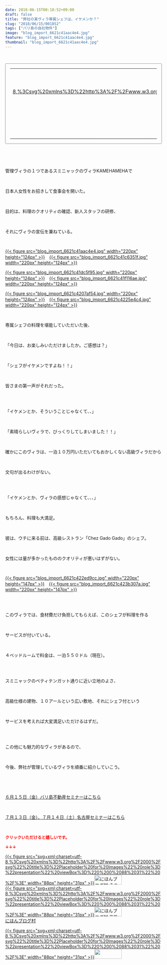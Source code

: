 ```yaml
---
date: 2018-06-15T00:18:52+09:00
draft: false
title: "弊社の某ヴィラ専属シェフは、イケメンか？"
slug: "2018/06/15/001852"
tags: ["バリ島の自社物件"]
image: "blog_import_6621c41aac4e4.jpg"
feature: "blog_import_6621c41aac4e4.jpg"
thumbnail: "blog_import_6621c41aac4e4.jpg"
---
```

<p> </p><div contenteditable="false" style="padding: 15px; border-radius: 4px; border: 1px dotted currentColor; border-image: none;"><table border="0" cellpadding="0" cellspacing="0" style="margin: 0px; table-layout: fixed;" width="100%">	<tbody width="100%">		<tr>			<td aligin="center" style="vertical-align: middle;" width="95"><span style="text-align: center; display: block;"><a href="affiliate.do?affiliateId=37447166" alt0="BlogAffiliate" target="_blank" rel="nofollow">{{< figure src="svg+xml;charset=utf-8,%3Csvg%20xmlns%3D%22http%3A%2F%2Fwww.w3.org%2F2000%2Fsvg%22%20title%3D%22Placeholder%20for%20Images%22%20role%3D%22presentation%22%20viewBox%3D%220%200%201%201%22%20%2F%3E"  >}}<noscript><img alt="稼げる人の常識、稼げない人の常識" border="0" data-img="affiliate" src="https://images-fe.ssl-images-amazon.com/images/I/51Ft8zEBpkL._SL160_.jpg" style="margin: 0px; vertical-align: middle; max-width: 95px;"></noscript></a></span></td>			<td style="line-height: 1.5; padding-left: 15px; vertical-align: middle;"><a href="affiliate.do?affiliateId=37447166" alt0="BlogAffiliate" target="_blank" rel="nofollow">稼げる人の常識、稼げない人の常識</a>			<div style="padding: 3px 0px;">1,200円</div>			<div style="font-size: 0.83em;">Amazon</div></td>		</tr>	</tbody></table></div><p> </p><p> </p><p>管理ヴィラの１つであるスミニャックのヴィラKAMEHAMEHAで</p><p> </p><p>日本人女性をお招きして食事会を開いた。</p><p> </p><p>目的は、料理のクオリティの確認、新人スタッフの研修、</p><p> </p><p>それにヴィラの宣伝を兼ねている。</p><p> </p><p><a href="blog_import_6621c41aac4e4.jpg">{{< figure src="blog_import_6621c41aac4e4.jpg" width="220px" height="124px" >}}</a>　<a href="blog_import_6621c41c6351f.jpg">{{< figure src="blog_import_6621c41c6351f.jpg" width="220px" height="124px" >}}</a></p><p><a href="blog_import_6621c41dc5f95.jpg">{{< figure src="blog_import_6621c41dc5f95.jpg" width="220px" height="124px" >}}</a>　<a href="blog_import_6621c41f116ae.jpg">{{< figure src="blog_import_6621c41f116ae.jpg" width="220px" height="124px" >}}</a></p><p><a href="blog_import_6621c4207af54.jpg">{{< figure src="blog_import_6621c4207af54.jpg" width="220px" height="124px" >}}</a>　<a href="blog_import_6621c4225e4c4.jpg">{{< figure src="blog_import_6621c4225e4c4.jpg" width="220px" height="124px" >}}</a></p><p> </p><p>専属シェフの料理を堪能していただいた後、</p><p> </p><p>「今日は、お楽しみいただけましたか。ご感想は？」</p><p> </p><p>「シェフがイケメンですよね！！」</p><p> </p><p>皆さまの第一声がそれだった。</p><p> </p><p><br/>「イケメンとか、そういうことじゃなくて、、」</p><p> </p><p>「素晴らしいヴィラで、びっくりしてしまいました！！」</p><p> </p><p>確かにこのヴィラは、一泊１０万円いただいてもおかしくない高級ヴィラだから</p><p> </p><p>文句が出るわけがない。</p><p> </p><p><br/>「イケメンとか、ヴィラの感想じゃなくて、、、」</p><p> </p><p>もちろん、料理も大満足。</p><p> </p><p>彼は、ウチに来る前は、高級レストラン「Chez Gado Gado」のシェフ。</p><p> </p><p>女性には量が多かったもののクオリティが悪いはずがない。</p><p> </p><p><a href="blog_import_6621c422ed9cc.jpg">{{< figure src="blog_import_6621c422ed9cc.jpg" width="220px" height="147px" >}}</a>　<a href="blog_import_6621c423b307a.jpg">{{< figure src="blog_import_6621c423b307a.jpg" width="220px" height="147px" >}}</a></p><p> </p><p><br/>このヴィラでは、食材費だけ負担してもらえば、このシェフが料理を作る</p><p> </p><p>サービスが付いている。</p><p> </p><p>４ベッドルームで料金は、一泊５５０ドル（現在）。</p><p> </p><p><br/>スミニャックのペティテンガット通りに近い立地のよさ、</p><p> </p><p>高級仕様の建物、１０アールという広い敷地、それにシェフ付という</p><p> </p><p>サービスを考えれば大変満足いただけるはずだ。</p><p> </p><p><br/>この他にも魅力的なヴィラがあるので、</p><p> </p><p>今後、弊社が管理しているヴィラを順番に紹介していこう。</p><p> </p><p> </p><p><a href="iin.co.jp" target="_blank">６月１５日（金）バリ島不動産セミナーはこちら</a></p><p> </p><p><a href="https://ameblo.jp/baliclub/entry-12382733710.html" target="_blank">７月１３日（金）、７月１４日（土）名古屋セミナーはこちら</a></p><p> </p><p><font color="#ff0000" size="2"><strong>クリックいただけると嬉しいです。</strong></font></p><p><font color="#ff0000" size="2"><strong>↓↓↓</strong></font></p><p><a href="ranking.html?p_cid=01260127" id="&amp;blogmura_banner" target="_blank">{{< figure src="svg+xml;charset=utf-8,%3Csvg%20xmlns%3D%22http%3A%2F%2Fwww.w3.org%2F2000%2Fsvg%22%20title%3D%22Placeholder%20for%20Images%22%20role%3D%22presentation%22%20viewBox%3D%220%200%2088%2031%22%20%2F%3E" width="88px" height="31px" >}}<noscript><img alt="にほんブログ村 その他生活ブログ 不動産投資へ" border="0" height="31" src="https://img-proxy.blog-video.jp/images?url=http%3A%2F%2Flife.blogmura.com%2Fhudousantoushi%2Fimg%2Fhudousantoushi88_31.gif" width="88"></noscript></a><br/><a href="ranking.html?p_cid=01260127" target="_blank">{{< figure src="svg+xml;charset=utf-8,%3Csvg%20xmlns%3D%22http%3A%2F%2Fwww.w3.org%2F2000%2Fsvg%22%20title%3D%22Placeholder%20for%20Images%22%20role%3D%22presentation%22%20viewBox%3D%220%200%2088%2031%22%20%2F%3E" width="88px" height="31px" >}}<noscript><img alt="にほんブログ村 海外生活ブログ バリ島情報へ" border="0" height="31" src="https://img-proxy.blog-video.jp/images?url=http%3A%2F%2Foverseas.blogmura.com%2Fbali%2Fimg%2Fbali88_31.gif" width="88"></noscript></a><br/><a href="ranking.html?p_cid=01260127" target="_blank">にほんブログ村</a></p><p><a href="link.php?1804582" title="人気ブログランキングへ">{{< figure src="svg+xml;charset=utf-8,%3Csvg%20xmlns%3D%22http%3A%2F%2Fwww.w3.org%2F2000%2Fsvg%22%20title%3D%22Placeholder%20for%20Images%22%20role%3D%22presentation%22%20viewBox%3D%220%200%2088%2031%22%20%2F%3E" width="88px" height="31px" >}}<noscript><img border="0" height="31" src="https://blog.with2.net/img/banner/banner_22.gif" width="88"></noscript></a></p><p> </p>

